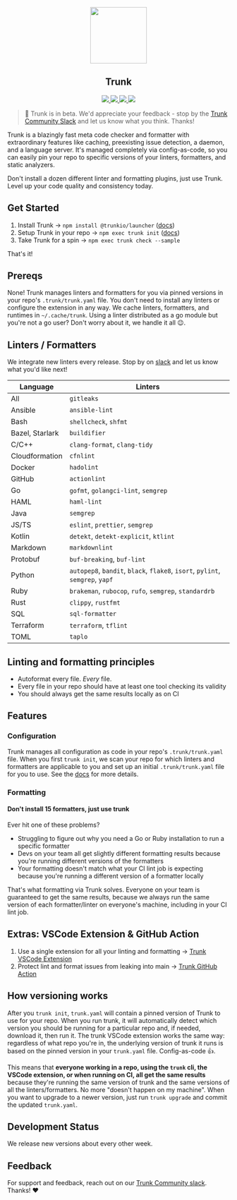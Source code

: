 <!-- trunk-ignore(markdownlint/MD041) -->
<p align="center">
  <a href="https://docs.trunk.io">
    <img height="128" src="https://static.trunk.io/assets/vscode_icon.png" />
  </a>
</p>
<h2 align="center">Trunk</h2>
<p align="center">
  <a href="https://npmcharts.com/compare/@trunkio/launcher?minimal=true">
    <img src="https://img.shields.io/npm/dm/@trunkio/launcher.svg">
  </a>
  <a href="https://marketplace.visualstudio.com/items?itemName=Trunk.io">
    <img src="https://img.shields.io/visual-studio-marketplace/i/Trunk.io?logo=visualstudiocode"/>
  </a>
  <a href="https://slack.trunk.io">
    <img src="https://img.shields.io/badge/slack-slack.trunk.io-blue?logo=slack"/>
  </a>
  <a href="https://docs.trunk.io">
    <img src="https://img.shields.io/badge/docs.trunk.io-7f7fcc?label=docs&logo=readthedocs&labelColor=555555&logoColor=ffffff"/>
  </a>
</p>

> 🎉 Trunk is in beta. We'd appreciate your feedback - stop by the
> [Trunk Community Slack](https://slack.trunk.io) and let us know what you think. Thanks!

Trunk is a blazingly fast meta code checker and formatter with extraordinary features like caching,
preexisting issue detection, a daemon, and a language server. It's managed completely via
config-as-code, so you can easily pin your repo to specific versions of your linters, formatters,
and static analyzers.

Don't install a dozen different linter and formatting plugins, just use Trunk. Level up your code
quality and consistency today.

## Get Started

1. Install Trunk → `npm install @trunkio/launcher` ([docs](https://docs.trunk.io))
1. Setup Trunk in your repo → `npm exec trunk init` ([docs](https://docs.trunk.io))
1. Take Trunk for a spin → `npm exec trunk check --sample`

That's it!

## Prereqs

None! Trunk manages linters and formatters for you via pinned versions in your repo's
`.trunk/trunk.yaml` file. You don't need to install any linters or configure the extension in any
way. We cache linters, formatters, and runtimes in `~/.cache/trunk`. Using a linter distributed as a
go module but you're not a go user? Don't worry about it, we handle it all 😉.

## Linters / Formatters

We integrate new linters every release. Stop by on [slack](https://slack.trunk.io) and let us know
what you'd like next!

| Language        | Linters                                                                       |
| --------------- | ----------------------------------------------------------------------------- |
| All             | `gitleaks`                                                                    |
| Ansible         | `ansible-lint`                                                                |
| Bash            | `shellcheck`, `shfmt`                                                         |
| Bazel, Starlark | `buildifier`                                                                  |
| C/C++           | `clang-format`, `clang-tidy`                                                  |
| Cloudformation  | `cfnlint`                                                                     |
| Docker          | `hadolint`                                                                    |
| GitHub          | `actionlint`                                                                  |
| Go              | `gofmt`, `golangci-lint`, `semgrep`                                           |
| HAML            | `haml-lint`                                                                   |
| Java            | `semgrep`                                                                     |
| JS/TS           | `eslint`, `prettier`, `semgrep`                                               |
| Kotlin          | `detekt`, `detekt-explicit`, `ktlint`                                         |
| Markdown        | `markdownlint`                                                                |
| Protobuf        | `buf-breaking`, `buf-lint`                                                    |
| Python          | `autopep8`, `bandit`, `black`, `flake8`, `isort`, `pylint`, `semgrep`, `yapf` |
| Ruby            | `brakeman`, `rubocop`, `rufo`, `semgrep`, `standardrb`                        |
| Rust            | `clippy`, `rustfmt`                                                           |
| SQL             | `sql-formatter`                                                               |
| Terraform       | `terraform`, `tflint`                                                         |
| TOML            | `taplo`                                                                       |

## Linting and formatting principles

- Autoformat every file. _Every_ file.
- Every file in your repo should have at least one tool checking its validity
- You should always get the same results locally as on CI

## Features

### Configuration

Trunk manages all configuration as code in your repo's `.trunk/trunk.yaml` file. When you first
`trunk init`, we scan your repo for which linters and formatters are applicable to you and set up an
initial `.trunk/trunk.yaml` file for you to use. See the [docs](https://docs.trunk.io) for more
details.

### Formatting

#### Don't install 15 formatters, just use trunk

Ever hit one of these problems?

- Struggling to figure out why you need a Go or Ruby installation to run a specific formatter
- Devs on your team all get slightly different formatting results because you're running different
  versions of the formatters
- Your formatting doesn't match what your CI lint job is expecting because you're running a
  different version of a formatter locally

That's what formatting via Trunk solves. Everyone on your team is guaranteed to get the same
results, because we always run the same version of each formatter/linter on everyone's machine,
including in your CI lint job.

## Extras: VSCode Extension & GitHub Action

1. Use a single extension for all your linting and formatting →
   [Trunk VSCode Extension](https://marketplace.visualstudio.com/items?itemName=Trunk.io)
1. Protect lint and format issues from leaking into main →
   [Trunk GitHub Action](https://github.com/marketplace/actions/trunk-check)

## How versioning works

After you `trunk init`, `trunk.yaml` will contain a pinned version of Trunk to use for your repo.
When you run trunk, it will automatically detect which version you should be running for a
particular repo and, if needed, download it, then run it. The trunk VSCode extension works the same
way: regardless of what repo you're in, the underlying version of trunk it runs is based on the
pinned version in your `trunk.yaml` file. Config-as-code 👍.

This means that **everyone working in a repo, using the `trunk` cli, the VSCode extension, or when
running on CI, all get the same results** because they're running the same version of trunk and the
same versions of all the linters/formatters. No more "doesn't happen on my machine". When you want
to upgrade to a newer version, just run `trunk upgrade` and commit the updated `trunk.yaml`.

## Development Status

We release new versions about every other week.

## Feedback

For support and feedback, reach out on our [Trunk Community slack](https://slack.trunk.io). Thanks!
❤️
